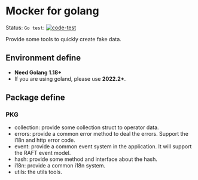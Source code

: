 # Mocker for golang
Status:
`Go test`: [![code-test](https://github.com/Uberate/mockers/actions/workflows/code-test.yml/badge.svg)](https://github.com/Uberate/mockers/actions/workflows/code-test.yml)

Provide some tools to quickly create fake data.

## Environment define

- **Need Golang 1.18+**
- If you are using goland, please use **2022.2+**.

## Package define
### PKG
- collection: provide some collection struct to operator data.
- errors: provide a common error method to deal the errors. Support the i18n and http error code.
- event: provide a common event system in the application. It will support the RAFT event model.
- hash: provide some method and interface about the hash.
- i18n: provide a common i18n system.
- utils: the utils tools.